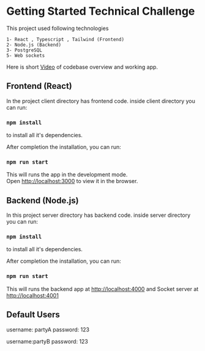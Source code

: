 # Getting Started Technical Challenge 

This project used following technologies 

    1- React , Typescript , Tailwind (Frontend)
    2- Node.js (Backend) 
    3- PostgreSQL
    5- Web sockets 

Here is short [Video](https://share.vidyard.com/watch/LRGMqCCWsQH2eJYNtb62dp?) of codebase overview and working app.

## Frontend (React)

In the project client directory has frontend code.
inside client directory you can run:

### `npm install`

to install all it's dependencies.

After completion the installation, you can run:

### `npm run start`

This will runs the app in the development mode.\
Open [http://localhost:3000](http://localhost:3000) to view it in the browser.

## Backend (Node.js)

In this project server directory has backend code.
inside server directory you can run:

### `npm install`

to install all it's dependencies.

After completion the installation, you can run:

### `npm run start`

This will runs the backend app at [http://localhost:4000](http://localhost:4000)
and Socket server at [http://localhost:4001](http://localhost:4001)

## Default Users

username: partyA
password: 123

username:partyB
password: 123


